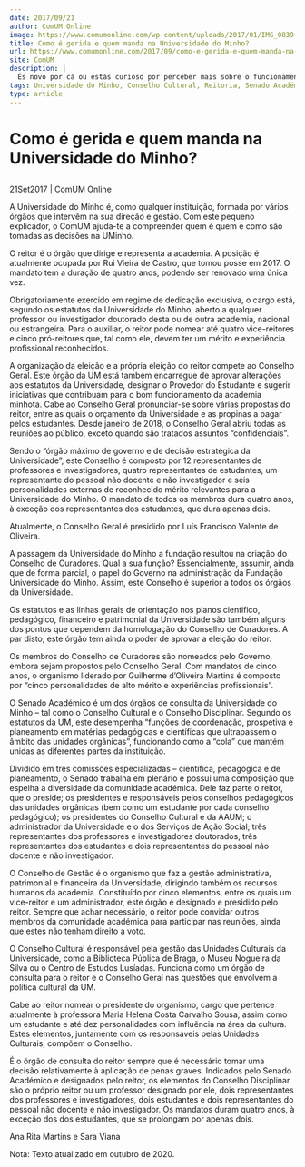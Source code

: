 ```yaml
---
date: 2017/09/21
author: ComUM Online
image: https://www.comumonline.com/wp-content/uploads/2017/01/IMG_0839-T55-1500x1000.jpg
title: Como é gerida e quem manda na Universidade do Minho?
url: https://www.comumonline.com/2017/09/como-e-gerida-e-quem-manda-na-universidade-do-minho/
site: ComUM
description: |
  És novo por cá ou estás curioso por perceber mais sobre o funcionamento da tua academia? Compreende quem é quem e como são tomadas as decisões na UMinho.
tags: Universidade do Minho, Conselho Cultural, Reitoria, Senado Académico, Conselho Geral, Conselho de Curadores, Conselho de Gestão, Conselho Disciplinar
type: article
---
```



# Como é gerida e quem manda na Universidade do Minho?

## 

21Set2017 | ComUM Online

A Universidade do Minho é, como qualquer instituição, formada por vários órgãos que intervêm na sua direção e gestão. Com este pequeno explicador, o ComUM ajuda-te a compreender quem é quem e como são tomadas as decisões na UMinho.

O reitor é o órgão que dirige e representa a academia. A posição é atualmente ocupada por Rui Vieira de Castro, que tomou posse em 2017. O mandato tem a duração de quatro anos, podendo ser renovado uma única vez.

Obrigatoriamente exercido em regime de dedicação exclusiva, o cargo está, segundo os estatutos da Universidade do Minho, aberto a qualquer professor ou investigador doutorado desta ou de outra academia, nacional ou estrangeira. Para o auxiliar, o reitor pode nomear até quatro vice-reitores e cinco pró-reitores que, tal como ele, devem ter um mérito e experiência profissional reconhecidos.

A organização da eleição e a própria eleição do reitor compete ao Conselho Geral. Este órgão da UM está também encarregue de aprovar alterações aos estatutos da Universidade, designar o Provedor do Estudante e sugerir iniciativas que contribuam para o bom funcionamento da academia minhota. Cabe ao Conselho Geral pronunciar-se sobre várias propostas do reitor, entre as quais o orçamento da Universidade e as propinas a pagar pelos estudantes. Desde janeiro de 2018, o Conselho Geral abriu todas as reuniões ao público, exceto quando são tratados assuntos “confidenciais”.

Sendo o “órgão máximo de governo e de decisão estratégica da Universidade”, este Conselho é composto por 12 representantes de professores e investigadores, quatro representantes de estudantes, um representante do pessoal não docente e não investigador e seis personalidades externas de reconhecido mérito relevantes para a Universidade do Minho.  O mandato de todos os membros dura quatro anos, à exceção dos representantes dos estudantes, que dura apenas dois.

Atualmente, o Conselho Geral é presidido por Luís Francisco Valente de Oliveira.

A passagem da Universidade do Minho a fundação resultou na criação do Conselho de Curadores. Qual a sua função? Essencialmente, assumir, ainda que de forma parcial, o papel do Governo na administração da Fundação Universidade do Minho. Assim, este Conselho é superior a todos os órgãos da Universidade.

Os estatutos e as linhas gerais de orientação nos planos cientifico, pedagógico, financeiro e patrimonial da Universidade são também alguns dos pontos que dependem da homologação do Conselho de Curadores. A par disto, este órgão tem ainda o poder de aprovar a eleição do reitor.

Os membros do Conselho de Curadores são nomeados pelo Governo, embora sejam propostos pelo Conselho Geral. Com mandatos de cinco anos, o organismo liderado por Guilherme d’Oliveira Martins é composto por “cinco personalidades de alto mérito e experiências profissionais”.

O Senado Académico é um dos órgãos de consulta da Universidade do Minho – tal como o Conselho Cultural e o Conselho Disciplinar. Segundo os estatutos da UM, este desempenha “funções de coordenação, prospetiva e planeamento em matérias pedagógicas e científicas que ultrapassem o âmbito das unidades orgânicas”, funcionando como a “cola” que mantém unidas as diferentes partes da instituição.

Dividido em três comissões especializadas – científica, pedagógica e de planeamento, o Senado trabalha em plenário e possui uma composição que espelha a diversidade da comunidade académica. Dele faz parte o reitor, que o preside; os presidentes e responsáveis pelos conselhos pedagógicos das unidades orgânicas (bem como um estudante por cada conselho pedagógico); os presidentes do Conselho Cultural e da AAUM; o administrador da Universidade e o dos Serviços de Ação Social; três representantes dos professores e investigadores doutorados, três representantes dos estudantes e dois representantes do pessoal não docente e não investigador.

O Conselho de Gestão é o organismo que faz a gestão administrativa, patrimonial e financeira da Universidade, dirigindo também os recursos humanos da academia. Constituído por cinco elementos, entre os quais um vice-reitor e um administrador, este órgão é designado e presidido pelo reitor.
Sempre que achar necessário, o reitor pode convidar outros membros da comunidade académica para participar nas reuniões, ainda que estes não tenham direito a voto.

O Conselho Cultural é responsável pela gestão das Unidades Culturais da Universidade, como a Biblioteca Pública de Braga, o Museu Nogueira da Silva ou o Centro de Estudos Lusíadas. Funciona como um órgão de consulta para o reitor e o Conselho Geral nas questões que envolvem a política cultural da UM.

Cabe ao reitor nomear o presidente do organismo, cargo que pertence atualmente à professora Maria Helena Costa Carvalho Sousa, assim como um estudante e até dez personalidades com influência na área da cultura. Estes elementos, juntamente com os responsáveis pelas Unidades Culturais, compõem o Conselho.

É o órgão de consulta do reitor sempre que é necessário tomar uma decisão relativamente à aplicação de penas graves. Indicados pelo Senado Académico e designados pelo reitor, os elementos do Conselho Disciplinar são o próprio reitor ou um professor designado por ele, dois representantes dos professores e investigadores, dois estudantes e dois representantes do pessoal não docente e não investigador. Os mandatos duram quatro anos, à exceção dos dos estudantes, que se prolongam por apenas dois.

Ana Rita Martins e Sara Viana

Nota: Texto atualizado em outubro de 2020.
